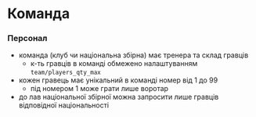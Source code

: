 
# Команда


### Персонал
* команда (клуб чи національна збірна) має тренера та склад гравців
  * к-ть гравців в команді обмежено налаштуванням `team/players_qty_max`
* кожен гравець має унікальний в команді номер від 1 до 99
  * під номером 1 може грати лише воротар
* до лав національної збірної можна запросити лише гравців відповідної національності
